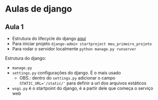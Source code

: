 # Aulas de django

## Aula 1
 - Estrutura do lifecycle do django [aqui](/imagens_adicionais/lifecycle.png)
 - Para iniciar projeto ```django-admin startproject meu_primeiro_projeto```
 - Para rodar o servidor localmente ```python manage.py runserver```
 
 Estrutura do django:
- ```manage.py```
- ```settings.py``` configurações do django. É o mais usado
   - OBS.: dentro do ```settings.py``` adicionar o campo ```STATIC_URL='/static/'``` para definir a url dos arquivos estáticos
- ```wsgi.py``` é o startpoint do django, é a partir dele que começa o serviço web



